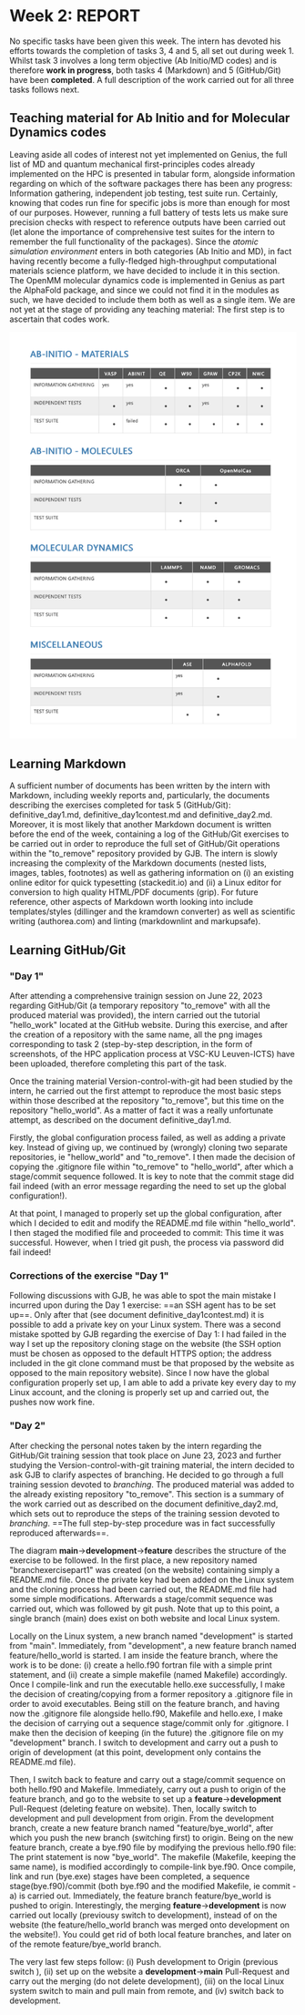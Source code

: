 
# Week 2: REPORT

No specific tasks have been given this week. The intern has devoted his efforts towards the completion of tasks 3, 4 and 5, all set out during week 1. Whilst task 3 involves a long term objective (Ab Initio/MD codes) and is therefore **work in progress**, both tasks 4 (Markdown) and 5 (GitHub/Git) have been **completed**. A full description of the work carried out for all three tasks follows next. 

## Teaching material for Ab Initio and for Molecular Dynamics codes

Leaving aside all codes of interest not yet implemented on Genius, the full list of MD and quantum mechanical first-principles codes already implemented on the HPC is presented in tabular form, alongside information regarding on which of the software packages there has been any progress: Information gathering, independent job testing, test suite run. Certainly, knowing that codes run fine for specific jobs is more than enough for most of our purposes. However, running a full battery of tests lets us make sure precision checks with respect to reference outputs have been carried out (let alone the importance of comprehensive test suites for the intern to remember the full functionality of the packages). Since the *atomic simulation environment* enters in both categories (Ab Initio and MD), in fact having recently become a fully-fledged high-throughput computational materials science platform, we have decided to include it in this section. The OpenMM molecular dynamics code is implemented in Genius as part the AlphaFold package, and since we could not find it in the modules as such, we have decided to include them both as well as a single item. We are not yet at the stage of providing any teaching material: The first step is to ascertain that codes work.

![](tablesgenius.png)

## Learning Markdown

A sufficient number of documents has been written by the intern with Markdown, including weekly reports and, particularly, the documents describing the exercises completed for task 5 (GitHub/Git):  definitive_day1.md,  definitive_day1contest.md and definitive_day2.md. Moreover, it is most likely that another Markdown document  is written before the end of the week, containing a log of the GitHub/Git exercises to be carried out in order to reproduce the full set of GitHub/Git operations within the "to_remove" repository provided by GJB. The intern is slowly increasing the complexity of the Markdown documents (nested lists, images, tables, footnotes) as well as gathering information on (i) an existing online editor for quick typesetting (stackedit.io) and (ii) a Linux editor for conversion to high quality HTML/PDF documents (grip). For future reference, other aspects of Markdown worth looking into include templates/styles (dillinger and the kramdown converter) as well as scientific writing (authorea.com) and linting (markdownlint and markupsafe).

## Learning GitHub/Git

### "Day 1"

After attending a comprehensive trainign session on June 22, 2023 regarding GitHub/Git (a temporary repository "to_remove" with all the produced material was provided), the intern carried out the tutorial "hello_work" located at the GitHub website. During this exercise, and after the creation of a repository with the same name, all the png images corresponding to task 2 (step-by-step description, in the form of screenshots, of the HPC application process at VSC-KU Leuven-ICTS) have been uploaded, therefore completing this part of the task. 

Once the training material Version-control-with-git had been studied by the intern, he carried out the first attempt to reproduce the most basic steps within those described at the repository "to_remove", but this time on the repository "hello_world". As a matter of fact it was a really unfortunate attempt, as described on the document definitive_day1.md. 

Firstly, the global configuration process failed, as well as adding a private key. Instead of giving up, we continued by (wrongly) cloning two separate repositories, ie "hellow_world" and "to_remove". I then made the decision of copying the .gitignore file within "to_remove"  to "hello_world", after which a stage/commit sequence followed. It is key to note that the commit stage did fail indeed (with an error message regarding the need to set up the global configuration!). 

At that point, I managed to properly set up the global configuration, after which I decided to edit and modify the README.md file within "hello_world". I then staged the modified file and proceeded to commit: This time it was successful. However, when I tried git push, the process via password did fail indeed!

### Corrections of the exercise "Day 1"

Following discussions with GJB, he was able to spot the main mistake I incurred upon during the Day 1 exercise: ==an SSH agent has to be set up==. Only after that (see document definitive_day1contest.md) it is possible to add a private key on your Linux system. There was a second mistake spotted by GJB regarding the exercise of Day 1: I had failed in the way I set up the repository cloning stage on the website (the SSH option must be chosen as opposed to the default HTTPS option; the address included in the git clone command must be that proposed by the website as opposed to the main repository website). Since I now have the global configuration properly set up, I am able to add a private key every day to my Linux account, and the cloning is properly set up and carried out, the pushes now work fine.

### "Day 2"

After checking the personal notes taken by the intern regarding the GitHub/Git training session that took place on June 23, 2023 and further studying the Version-control-with-git training material, the intern decided to ask GJB to clarify aspectes of branching. He decided to go through a full training session devoted to *branching*. The produced material was added to the already existing repository "to_remove". This section is a summary of the work carried out as described on the document definitive_day2.md, which sets out to reproduce the steps of the training session devoted to *branching*. ==The full step-by-step procedure was in fact successfully reproduced afterwards==.

The diagram **main**$\rightarrow$**development**$\rightarrow$**feature** describes the structure of the exercise to be followed. In the first place, a new repository named "branchexercisepart1" was created (on the website) containing simply a README.md file. Once the private key had been added on the Linux system and the cloning process had been carried out, the README.md file had some simple modifications. Afterwards a stage/commit sequence was carried out, which was followed by git push. Note that up to this point, a single branch (main) does exist on both website and local Linux system.  

Locally on the Linux system, a new branch named "development" is started from "main". Immediately, from "development", a new feature branch named feature/hello_world is started.
I am inside the feature branch, where the work is to be done: (i) create a hello.f90 fortran file with a simple print statement, and (ii) create a simple makefile (named Makefile) accordingly.
Once I compile-link and run the executable hello.exe successfully, I make the decision of creating/copying from a former repository a .gitignore file in order to avoid executables. Being still on the feature branch, and having now the .gitignore file alongside hello.f90, Makefile and hello.exe, I make the decision of carrying out a sequence stage/commit only for .gitignore.
I make then the decision of keeping (in the future) the .gitignore file on my "development" branch. I switch to development and carry out a push to origin of development (at this point, development only contains the README.md file).

Then, I switch back to feature and carry out a stage/commit sequence on both hello.f90 and Makefile. Immediately, carry out a push to origin of the feature branch, and go to the website to set up a **feature**$\rightarrow$**development** Pull-Request (deleting feature on website). Then, locally switch to development and pull development from origin. From the development branch, create a new feature branch named "feature/bye_world", after which you push the new branch (switching first) to origin. Being on the new feature branch, create a bye.f90 file by modifying the previous hello.f90 file: The print statement is now "bye_world". The makefile (Makefile, keeping the same name), is modified accordingly to compile-link bye.f90. Once compile, link and run (bye.exe) stages have been completed, a sequence stage(bye.f90)/commit (both bye.f90 and the modified Makefile, ie commit -a) is carried out. Immediately, the feature branch feature/bye_world is pushed to origin. Interestingly, the merging **feature**$\rightarrow$**development** is now carried out locally (previousy switch to development), instead of on the website (the feature/hello_world branch was merged onto development on the website!). You could get rid of both local feature branches, and later on of the remote feature/bye_world branch.

The very last few steps follow: (i) Push development to Origin (previous switch ), (ii) set up on the website a **development**$\rightarrow$**main** Pull-Request and carry out the merging (do not delete development), (iii) on the local Linux system switch to main and pull main from remote, and (iv) switch back to development.
